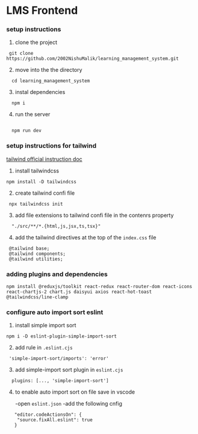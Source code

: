# LMS Frontend
### setup instructions
1. clone the project
```
 git clone https://github.com/2002NishuMalik/learning_management_system.git
```
2. move into the the directory
```
  cd learning_management_system
```
3. instal dependencies
```
  npm i
``` 

4. run the server
```

  npm run dev
```



### setup instructions for tailwind 
[tailwind official instruction doc](https://tailwindcss.com/docs/installation)

1. install tailwindcss
```
npm install -D tailwindcss
```
2. create tailwind confi file
```
 npx tailwindcss init
```

3. add file extensions to tailwind confi file in the contenrs property
```
  "./src/**/*.{html,js,jsx,ts,tsx}"
``` 

4. add the tailwind directives at the top of the `index.css` file

```
 @tailwind base;
 @tailwind components;
 @tailwind utilities;
```

### adding plugins and dependencies
```
npm install @reduxjs/toolkit react-redux react-router-dom react-icons react-chartjs-2 chart.js daisyui axios react-hot-toast @tailwindcss/line-clamp
```

### configure auto import sort eslint
1. install simple import sort
```
npm i -D eslint-plugin-simple-import-sort
```
2. add  rule in `.eslint.cjs`
```
 'simple-import-sort/imports': 'error'
```

3. add simple-import sort plugin in `eslint.cjs`

```
  plugins: [..., 'simple-import-sort']
```

4. to enable auto import sort on file save in vscode

   -open `eslint.json`
   -add the following cnfig

   
```
   "editor.codeActionsOn": {
    "source.fixAll.eslint": true
   }
```